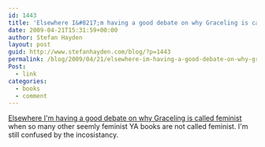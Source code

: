 ```yaml
---
id: 1443
title: 'Elsewhere I&#8217;m having a good debate on why Graceling is called feminist'
date: 2009-04-21T15:31:59+00:00
author: Stefan Hayden
layout: post
guid: http://www.stefanhayden.com/blog/?p=1443
permalink: /blog/2009/04/21/elsewhere-im-having-a-good-debate-on-why-graceling-is-called-feminist/
Post:
  - link
categories:
  - books
  - comment
---
```

<a href="http://librariyan.blogspot.com/2009/04/sljs-battle-of-books-round-one-review.html#comments">Elsewhere I'm having a good debate on why Graceling is called feminist</a> when so many other seemly feminist YA books are not called feminist. I'm still confused by the incosistancy. 